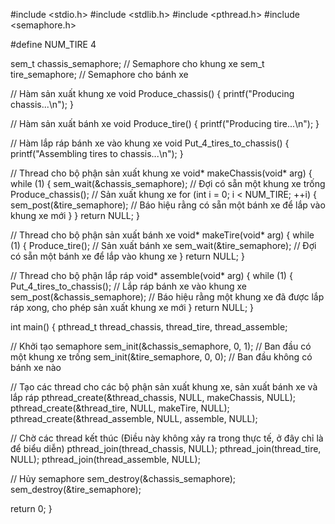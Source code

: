 #include <stdio.h>
#include <stdlib.h>
#include <pthread.h>
#include <semaphore.h>

#define NUM_TIRE 4

sem_t chassis_semaphore; // Semaphore cho khung xe
sem_t tire_semaphore;    // Semaphore cho bánh xe

// Hàm sản xuất khung xe
void Produce_chassis() {
    printf("Producing chassis...\n");
}

// Hàm sản xuất bánh xe
void Produce_tire() {
    printf("Producing tire...\n");
}

// Hàm lắp ráp bánh xe vào khung xe
void Put_4_tires_to_chassis() {
    printf("Assembling tires to chassis...\n");
}

// Thread cho bộ phận sản xuất khung xe
void* makeChassis(void* arg) {
    while (1) {
        sem_wait(&chassis_semaphore); // Đợi có sẵn một khung xe trống
        Produce_chassis(); // Sản xuất khung xe
        for (int i = 0; i < NUM_TIRE; ++i) {
            sem_post(&tire_semaphore); // Báo hiệu rằng có sẵn một bánh xe để lắp vào khung xe mới
        }
    }
    return NULL;
}

// Thread cho bộ phận sản xuất bánh xe
void* makeTire(void* arg) {
    while (1) {
        Produce_tire(); // Sản xuất bánh xe
        sem_wait(&tire_semaphore); // Đợi có sẵn một bánh xe để lắp vào khung xe
    }
    return NULL;
}

// Thread cho bộ phận lắp ráp
void* assemble(void* arg) {
    while (1) {
        Put_4_tires_to_chassis(); // Lắp ráp bánh xe vào khung xe
        sem_post(&chassis_semaphore); // Báo hiệu rằng một khung xe đã được lắp ráp xong, cho phép sản xuất khung xe mới
    }
    return NULL;
}

int main() {
    pthread_t thread_chassis, thread_tire, thread_assemble;

// Khởi tạo semaphore
    sem_init(&chassis_semaphore, 0, 1); // Ban đầu có một khung xe trống
    sem_init(&tire_semaphore, 0, 0);    // Ban đầu không có bánh xe nào

 // Tạo các thread cho các bộ phận sản xuất khung xe, sản xuất bánh xe và lắp ráp
    pthread_create(&thread_chassis, NULL, makeChassis, NULL);
    pthread_create(&thread_tire, NULL, makeTire, NULL);
    pthread_create(&thread_assemble, NULL, assemble, NULL);

// Chờ các thread kết thúc (Điều này không xảy ra trong thực tế, ở đây chỉ là để biểu diễn)
    pthread_join(thread_chassis, NULL);
    pthread_join(thread_tire, NULL);
    pthread_join(thread_assemble, NULL);

// Hủy semaphore
    sem_destroy(&chassis_semaphore);
    sem_destroy(&tire_semaphore);

 return 0;
}
